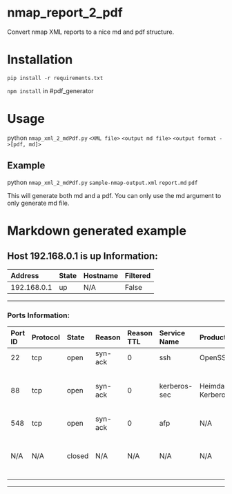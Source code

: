 # nmap_report_2_pdf
Convert nmap XML reports to a nice md and pdf structure.

# Installation

`pip install -r requirements.txt`

`npm install` in #pdf_generator


# Usage 

python `nmap_xml_2_mdPdf.py`  `<XML file>` `<output md file>`  `<output format ->[pdf, md]>`

## Example
python `nmap_xml_2_mdPdf.py`  `sample-nmap-output.xml` `report.md`  `pdf`

This will generate both md and a pdf. You can only use the md argument to only generate md file.

# Markdown generated example

## Host 192.168.0.1 is up Information:

| Address     | State   | Hostname   | Filtered   |
|:------------|:--------|:-----------|:-----------|
| 192.168.0.1 | up      | N/A        | False      |

---

### Ports Information:

| Port ID   | Protocol   | State   | Reason   | Reason TTL   | Service Name   | Product          | Version   | Extra Info                                 | Device Type   | Method   | Conf   | CPE                        |
|:----------|:-----------|:--------|:---------|:-------------|:---------------|:-----------------|:----------|:-------------------------------------------|:--------------|:---------|:-------|:---------------------------|
| 22        | tcp        | open    | syn-ack  | 0            | ssh            | OpenSSH          | 6.2       | protocol 2.0                               | N/A           | probed   | 10     | cpe:/a:openbsd:openssh:6.2 |
| 88        | tcp        | open    | syn-ack  | 0            | kerberos-sec   | Heimdal Kerberos | N/A       | server time: 2015-08-14 18:54:26Z          | N/A           | probed   | 10     | cpe:/a:heimdal:kerberos    |
| 548       | tcp        | open    | syn-ack  | 0            | afp            | N/A              | N/A       | N/A                                        | N/A           | table    | 3      | N/A                        |
| N/A       | N/A        | closed  | N/A      | N/A          | N/A            | N/A              | N/A       | Count: 97, Reason: conn-refused, Count: 97 | N/A           | N/A      | N/A    | N/A                        |

---
